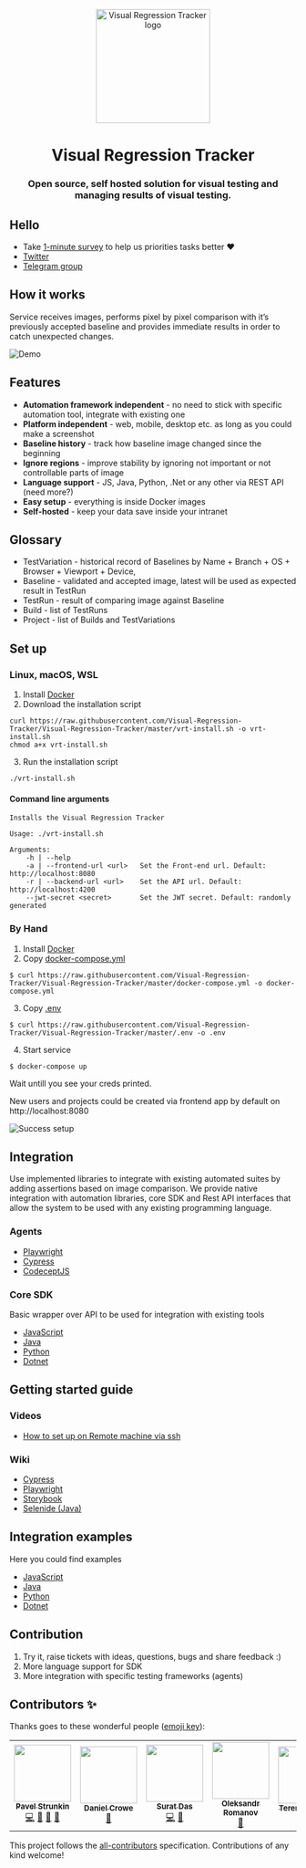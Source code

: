 <p align="center">
  <img src="./public/logo.png"/ width='200px' alt="Visual Regression Tracker logo">
</p>

<h1 align="center"> Visual Regression Tracker </h1>
<h3 align="center"> Open source, self hosted solution for visual testing and managing results of visual testing. </h3>

## Hello 
* Take [1-minute survey](https://forms.gle/DidGSodojQ4Qn4is6) to help us priorities tasks better ❤️
* [Twitter](https://twitter.com/VisualReTracker)
* [Telegram group](https://t.me/visual_tracker)

## How it works
Service receives images, performs pixel by pixel comparison with it’s previously accepted baseline and provides immediate results in order to catch unexpected changes. 

![Demo](https://github.com/Visual-Regression-Tracker/Visual-Regression-Tracker/blob/master/public/demo.gif)

## Features
* **Automation framework independent** - no need to stick with specific automation tool, integrate with existing one
* **Platform independent** - web, mobile, desktop etc. as long as you could make a screenshot
* **Baseline history** - track how baseline image changed since the beginning
* **Ignore regions** - improve stability by ignoring not important or not controllable parts of image
* **Language support** - JS, Java, Python, .Net or any other via REST API (need more?)
* **Easy setup** - everything is inside Docker images
* **Self-hosted** - keep your data save inside your intranet

## Glossary
* TestVariation - historical record of Baselines by Name + Branch + OS + Browser + Viewport + Device, 
* Baseline - validated and accepted image, latest will be used as expected result in TestRun
* TestRun - result of comparing image against Baseline
* Build - list of TestRuns
* Project - list of Builds and TestVariations

## Set up

### Linux, macOS, WSL

1. Install [Docker](https://docs.docker.com/get-docker/)
2. Download the installation script

```
curl https://raw.githubusercontent.com/Visual-Regression-Tracker/Visual-Regression-Tracker/master/vrt-install.sh -o vrt-install.sh
chmod a+x vrt-install.sh
```

3. Run the installation script

`./vrt-install.sh`

#### Command line arguments

```
Installs the Visual Regression Tracker

Usage: ./vrt-install.sh

Arguments:
    -h | --help
    -a | --frontend-url <url>   Set the Front-end url. Default: http://localhost:8080
    -r | --backend-url <url>    Set the API url. Default: http://localhost:4200
    --jwt-secret <secret>       Set the JWT secret. Default: randomly generated
```

### By Hand

1. Install [Docker](https://docs.docker.com/get-docker/)
2. Copy [docker-compose.yml](https://github.com/Visual-Regression-Tracker/Visual-Regression-Tracker/blob/master/docker-compose.yml)  

`$ curl https://raw.githubusercontent.com/Visual-Regression-Tracker/Visual-Regression-Tracker/master/docker-compose.yml -o docker-compose.yml`

3. Copy [.env](https://github.com/Visual-Regression-Tracker/Visual-Regression-Tracker/blob/master/.env) 

`$ curl https://raw.githubusercontent.com/Visual-Regression-Tracker/Visual-Regression-Tracker/master/.env -o .env`

4. Start service

`$ docker-compose up`

Wait untill you see your creds printed.

New users and projects could be created via frontend app by default on http://localhost:8080

![Success setup](https://github.com/Visual-Regression-Tracker/Visual-Regression-Tracker/blob/master/public/docker_setup_creds.png)

## Integration
Use implemented libraries to integrate with existing automated suites by adding assertions based on image comparison.
We provide native integration with automation libraries, core SDK and Rest API interfaces that allow the system to be used with any existing programming language.

### Agents
* [Playwright](https://www.npmjs.com/package/@visual-regression-tracker/agent-playwright)
* [Cypress](https://www.npmjs.com/package/@visual-regression-tracker/agent-cypress)
* [CodeceptJS](https://github.com/Visual-Regression-Tracker/agent-codeceptjs)

### Core SDK
Basic wrapper over API to be used for integration with existing tools
* [JavaScript](https://www.npmjs.com/package/@visual-regression-tracker/sdk-js)
* [Java](https://github.com/Visual-Regression-Tracker/sdk-java)
* [Python](https://github.com/Visual-Regression-Tracker/sdk-python)
* [Dotnet](https://github.com/Visual-Regression-Tracker/sdk-dotnet)

## Getting started guide

### Videos

* [How to set up on Remote machine via ssh](https://www.youtube.com/watch?v=cPsHeKnqL2M&feature=emb_logo)

### Wiki

* [Cypress](https://github.com/Visual-Regression-Tracker/Visual-Regression-Tracker/wiki/Getting-started-with-Cypress)
* [Playwright](https://github.com/Visual-Regression-Tracker/Visual-Regression-Tracker/wiki/Getting-started-with-Playwright)
* [Storybook](https://github.com/Visual-Regression-Tracker/Visual-Regression-Tracker/wiki/Storybook)
* [Selenide (Java)](https://github.com/Visual-Regression-Tracker/Visual-Regression-Tracker/wiki/Getting-started-with-Selenide)

## Integration examples
Here you could find examples 
* [JavaScript](https://github.com/Visual-Regression-Tracker/vrt-examples-js)
* [Java](https://github.com/Visual-Regression-Tracker/examples-java)
* [Python](https://github.com/Visual-Regression-Tracker/examples-python)
* [Dotnet](https://github.com/Visual-Regression-Tracker/examples-dotnet)

## Contribution
1. Try it, raise tickets with ideas, questions, bugs and share feedback :)
1. More language support for SDK
1. More integration with specific testing frameworks (agents)

## Contributors ✨

Thanks goes to these wonderful people ([emoji key](https://allcontributors.org/docs/en/emoji-key)):

<!-- ALL-CONTRIBUTORS-LIST:START - Do not remove or modify this section -->
<!-- prettier-ignore-start -->
<!-- markdownlint-disable -->
<table>
  <tr>
    <td align="center"><a href="https://www.linkedin.com/in/pavel-strunkin-310b776a/"><img src="https://avatars.githubusercontent.com/u/5182956?v=4?s=100" width="100px;" alt=""/><br /><sub><b>Pavel Strunkin</b></sub></a><br /><a href="https://github.com/Visual-Regression-Tracker/Visual-Regression-Tracker/commits?author=pashidlos" title="Code">💻</a> <a href="#business-pashidlos" title="Business development">💼</a> <a href="#ideas-pashidlos" title="Ideas, Planning, & Feedback">🤔</a> <a href="#plugin-pashidlos" title="Plugin/utility libraries">🔌</a></td>
    <td align="center"><a href="https://github.com/dcrowe"><img src="https://avatars.githubusercontent.com/u/457807?v=4?s=100" width="100px;" alt=""/><br /><sub><b>Daniel Crowe</b></sub></a><br /><a href="#plugin-dcrowe" title="Plugin/utility libraries">🔌</a></td>
    <td align="center"><a href="https://github.com/suratdas"><img src="https://avatars.githubusercontent.com/u/9042580?v=4?s=100" width="100px;" alt=""/><br /><sub><b>Surat Das</b></sub></a><br /><a href="https://github.com/Visual-Regression-Tracker/Visual-Regression-Tracker/commits?author=suratdas" title="Code">💻</a> <a href="#plugin-suratdas" title="Plugin/utility libraries">🔌</a></td>
    <td align="center"><a href="https://alexromanov.github.io/"><img src="https://avatars.githubusercontent.com/u/4831349?v=4?s=100" width="100px;" alt=""/><br /><sub><b>Oleksandr Romanov</b></sub></a><br /><a href="#plugin-alexromanov" title="Plugin/utility libraries">🔌</a></td>
    <td align="center"><a href="https://github.com/TerentyevDenis"><img src="https://avatars.githubusercontent.com/u/52595906?v=4?s=100" width="100px;" alt=""/><br /><sub><b>Terentev Denis</b></sub></a><br /><a href="#plugin-TerentyevDenis" title="Plugin/utility libraries">🔌</a></td>
    <td align="center"><a href="https://github.com/JustSittinHere"><img src="https://avatars.githubusercontent.com/u/394531?v=4?s=100" width="100px;" alt=""/><br /><sub><b>JustSittinHere</b></sub></a><br /><a href="#plugin-JustSittinHere" title="Plugin/utility libraries">🔌</a></td>
  </tr>
</table>

<!-- markdownlint-restore -->
<!-- prettier-ignore-end -->

<!-- ALL-CONTRIBUTORS-LIST:END -->
This project follows the [all-contributors](https://github.com/all-contributors/all-contributors) specification. Contributions of any kind welcome!
